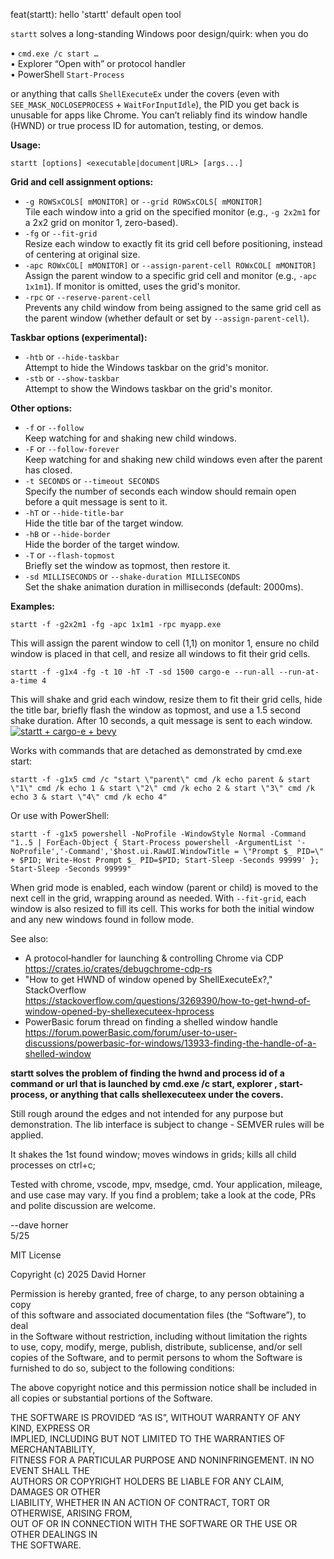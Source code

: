 feat(startt): hello 'startt' default open tool

`startt` solves a long-standing Windows poor design/quirk: when you do

  • `cmd.exe /c start …`  
  • Explorer “Open with” or protocol handler  
  • PowerShell `Start-Process`  

or anything that calls `ShellExecuteEx` under the covers (even with `SEE_MASK_NOCLOSEPROCESS` + `WaitForInputIdle`), the PID you get back is unusable for apps like Chrome.  You can’t reliably find its window handle (HWND) or true process ID for automation, testing, or demos.

**Usage:**
```
startt [options] <executable|document|URL> [args...]
```

**Grid and cell assignment options:**
- `-g ROWSxCOLS[ mMONITOR]` or `--grid ROWSxCOLS[ mMONITOR]`  
  Tile each window into a grid on the specified monitor (e.g., `-g 2x2m1` for a 2x2 grid on monitor 1, zero-based).
- `-fg` or `--fit-grid`  
  Resize each window to exactly fit its grid cell before positioning, instead of centering at original size.
- `-apc ROWxCOL[ mMONITOR]` or `--assign-parent-cell ROWxCOL[ mMONITOR]`  
  Assign the parent window to a specific grid cell and monitor (e.g., `-apc 1x1m1`). If monitor is omitted, uses the grid's monitor.
- `-rpc` or `--reserve-parent-cell`  
  Prevents any child window from being assigned to the same grid cell as the parent window (whether default or set by `--assign-parent-cell`).

**Taskbar options (experimental):**
- `-htb` or `--hide-taskbar`  
  Attempt to hide the Windows taskbar on the grid's monitor.
- `-stb` or `--show-taskbar`  
  Attempt to show the Windows taskbar on the grid's monitor.

**Other options:**
- `-f` or `--follow`  
  Keep watching for and shaking new child windows.
- `-F` or `--follow-forever`  
  Keep watching for and shaking new child windows even after the parent has closed.
- `-t SECONDS` or `--timeout SECONDS`  
  Specify the number of seconds each window should remain open before a quit message is sent to it.
- `-hT` or `--hide-title-bar`  
  Hide the title bar of the target window.
- `-hB` or `--hide-border`  
  Hide the border of the target window.
- `-T` or `--flash-topmost`  
  Briefly set the window as topmost, then restore it.
- `-sd MILLISECONDS` or `--shake-duration MILLISECONDS`  
  Set the shake animation duration in milliseconds (default: 2000ms).

**Examples:**

```
startt -f -g2x2m1 -fg -apc 1x1m1 -rpc myapp.exe
```
This will assign the parent window to cell (1,1) on monitor 1, ensure no child window is placed in that cell, and resize all windows to fit their grid cells.

```
startt -f -g1x4 -fg -t 10 -hT -T -sd 1500 cargo-e --run-all --run-at-a-time 4
```
This will shake and grid each window, resize them to fit their grid cells, hide the title bar, briefly flash the window as topmost, and use a 1.5 second shake duration. After 10 seconds, a quit message is sent to each window.
[![startt + cargo-e + bevy](https://github.com/davehorner/cargo-e_walkthrus/raw/main/startt_cargo-e_bevy_runall_4x1.gif)](https://github.com/davehorner/cargo-e_walkthrus/tree/main)

Works with commands that are detached as demonstrated by cmd.exe start:
```
startt -f -g1x5 cmd /c "start \"parent\" cmd /k echo parent & start \"1\" cmd /k echo 1 & start \"2\" cmd /k echo 2 & start \"3\" cmd /k echo 3 & start \"4\" cmd /k echo 4"
```
Or use with PowerShell:
```
startt -f -g1x5 powershell -NoProfile -WindowStyle Normal -Command "1..5 | ForEach-Object { Start-Process powershell -ArgumentList '-NoProfile','-Command','$host.ui.RawUI.WindowTitle = \"Prompt $_ PID=\" + $PID; Write-Host Prompt $_ PID=$PID; Start-Sleep -Seconds 99999' }; Start-Sleep -Seconds 99999"
```

When grid mode is enabled, each window (parent or child) is moved to the next cell in the grid, wrapping around as needed. With `--fit-grid`, each window is also resized to fill its cell. This works for both the initial window and any new windows found in follow mode.

See also:  
- A protocol‐handler for launching & controlling Chrome via CDP  
  https://crates.io/crates/debugchrome-cdp-rs
- "How to get HWND of window opened by ShellExecuteEx?," StackOverflow  
  <https://stackoverflow.com/questions/3269390/how-to-get-hwnd-of-window-opened-by-shellexecuteex-hprocess>  
- PowerBasic forum thread on finding a shelled window handle  
  <https://forum.powerBasic.com/forum/user-to-user-discussions/powerbasic-for-windows/13933-finding-the-handle-of-a-shelled-window>

**startt solves the problem of finding the hwnd and process id of a command or url that is launched by cmd.exe /c start, explorer <url>, start-process, or anything that calls shellexecuteex under the covers.**

Still rough around the edges and not intended for any purpose but demonstration. The lib interface is subject to change - SEMVER rules will be applied.

It shakes the 1st found window; moves windows in grids; kills all child processes on ctrl+c;

Tested with chrome, vscode, mpv, msedge, cmd. Your application, mileage, and use case may vary. If you find a problem; take a look at the code, PRs and polite discussion are welcome.

--dave horner  
5/25

MIT License

Copyright (c) 2025 David Horner

Permission is hereby granted, free of charge, to any person obtaining a copy  
of this software and associated documentation files (the “Software”), to deal  
in the Software without restriction, including without limitation the rights  
to use, copy, modify, merge, publish, distribute, sublicense, and/or sell  
copies of the Software, and to permit persons to whom the Software is  
furnished to do so, subject to the following conditions:

The above copyright notice and this permission notice shall be included in  
all copies or substantial portions of the Software.

THE SOFTWARE IS PROVIDED “AS IS”, WITHOUT WARRANTY OF ANY KIND, EXPRESS OR  
IMPLIED, INCLUDING BUT NOT LIMITED TO THE WARRANTIES OF MERCHANTABILITY,  
FITNESS FOR A PARTICULAR PURPOSE AND NONINFRINGEMENT. IN NO EVENT SHALL THE  
AUTHORS OR COPYRIGHT HOLDERS BE LIABLE FOR ANY CLAIM, DAMAGES OR OTHER  
LIABILITY, WHETHER IN AN ACTION OF CONTRACT, TORT OR OTHERWISE, ARISING FROM,  
OUT OF OR IN CONNECTION WITH THE SOFTWARE OR THE USE OR OTHER DEALINGS IN  
THE SOFTWARE.
